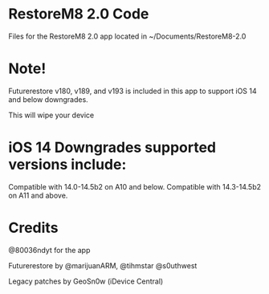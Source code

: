 # RestoreM8 2.0 Code

Files for the RestoreM8 2.0 app located in ~/Documents/RestoreM8-2.0

# Note!

Futurerestore v180, v189, and v193 is included in this app to support iOS 14 and below downgrades.

This will wipe your device 

# iOS 14 Downgrades supported versions include:

Compatible with 14.0-14.5b2 on A10 and below.
Compatible with 14.3-14.5b2 on A11 and above.

# Credits

@80036ndyt for the app

Futurerestore by @marijuanARM, @tihmstar @s0uthwest

Legacy patches by GeoSn0w (iDevice Central)
